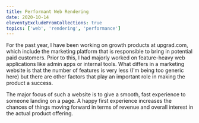 ```yaml
---
title: Performant Web Rendering
date: 2020-10-14
eleventyExcludeFromCollections: true
topics: ['web', 'rendering', 'performance']
---
```


For the past year, I have been working on growth products at upgrad.com, which include the marketing platform that is responsible to bring in potential paid customers. Prior to this, I had majorly worked on feature-heavy web applications like admin apps or internal tools. What differs in a marketing website is that the number of features is very less (I'm being too generic here) but there are other factors that play an important role in making the product a success.

The major focus of such a website is to give a smooth, fast experience to someone landing on a page. A happy first experience increases the chances of things moving forward in terms of revenue and overall interest in the actual product offering.
